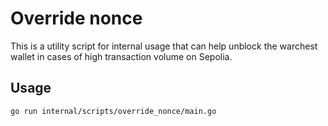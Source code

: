 # Override nonce

This is a utility script for internal usage that can help unblock the warchest wallet in cases of high transaction volume on Sepolia.

## Usage

`go run internal/scripts/override_nonce/main.go`

